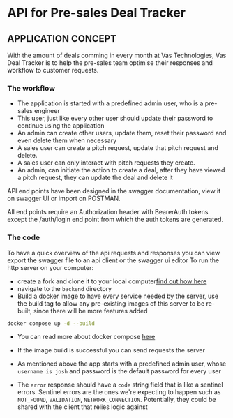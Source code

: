 # API for Pre-sales Deal Tracker

## APPLICATION CONCEPT

With the amount of deals comming in every month at Vas Technologies, Vas Deal Tracker is to help the pre-sales team optimise their responses and workflow to customer requests.

### The workflow

- The application is started with a predefined admin user, who is a pre-sales engineer
- This user, just like every other user should update their password to continue using the application
- An admin can create other users, update them, reset their password and even delete them when necessary
- A sales user can create a pitch request, update that pitch request and delete.
- A sales user can only interact with pitch requests they create.
- An admin, can initiate the action to create a deal, after they have viewed a pitch request, they can update the deal and delete it

API end points have been designed in the swagger documentation, view it on swagger UI or import on POSTMAN.

All end points require an Authorization header with BearerAuth tokens except the /auth/login end point from which the auth tokens are generated.

### The code

To have a quick overview of the api requests and responses you can view export the swagger file to an api client or the swagger ui editor
To run the http server on your computer:

- create a fork and clone it to your local computer[find out how here](https://docs.github.com/en/pull-requests/collaborating-with-pull-requests/working-with-forks/fork-a-repo)
- navigate to the `backend` directory
- Build a docker image to have every service needed by the server, use the build tag to allow any pre-existing images of this server to be re-built, since there will be more features added

```bash
docker compose up -d --build
```

- You can read more about docker compose [here](https://docs.docker.com/get-started/docker-concepts/the-basics/what-is-docker-compose/)
- If the image build is successful you can send requests the server

- As mentioned above the app starts with a predefined admin user, whose `username is josh` and password is the default password for every user
<!-- # FIXME: -->
<!-- fixed -->
- The `error` response should have a `code` string field that is like a sentinel errors. Sentinel errors are the ones we're expecting to happen such as `NOT_FOUND`, `VALIDATION`, `NETWORK_CONNECTION`. Potentially, they could be shared with the client that relies logic against
